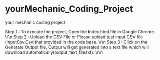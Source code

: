 # yourMechanic_Coding_Project
your mechanic coding project

Step 1 : To execute the project, Open the Index.html file in Google Chrome. \r\n
Step 2 : Upload the CSV File or Please upload test input CSV file (inputCsv.Csv)that provided in the code base. \r\n
Step 3 : Click on the Generate Output file, Output will get generated into a text file which will download automatically(output_text_file.txt). \r\n
